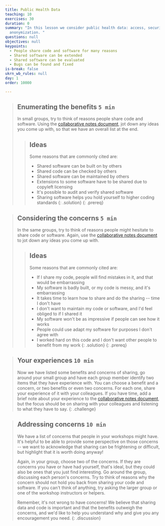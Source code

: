 ```yaml
---
title: Public Health Data
teaching: 10
exercises: 30
duration: 0
summary: "In this lesson we consider public health data: access, security,
  anonymization. "
questions: null
objectives: null
keypoints:
  - People share code and software for many reasons
  - Shared software can be extended
  - Shared software can be evaluated
  - Bugs can be found and fixed
is-break: false
ukrn_wb_rules: null
day: 1
order: 10000

---
```

> ## Enumerating the benefits `5 min`
> In small groups, try to think of reasons people share code and software.
> Using the <a href="{{ site.collaborative_notes }}" target="_blank">collaborative notes document</a>,
> jot down any ideas you come up with, so that we have an overall list at the end.
> > ## Ideas
> > Some reasons that are commonly cited are:
> > - Shared software can be built on by others
> > - Shared code can be checked by others
> > - Shared software can be maintained by others
> > - Extensions to some software have to be shared due to copyleft licensing
> > - It's possible to audit and verify shared software
> > - Sharing software helps you hold yourself to higher coding standards
> {: .solution}
{: .prereq}

> ## Considering the concerns `5 min`
> In the same groups, try to think of reasons people might hesitate to share code or software.
> Again, use the <a href="{{ site.collaborative_notes }}" target="_blank">collaborative notes document</a>
> to jot down any ideas you come up with.
> > ## Ideas
> > Some reasons that are commonly cited are:
> > - If I share my code, people will find mistakes in it, and that would be embarrassing
> > - My software is badly built, or my code is messy, and it's embarrassing
> > - It takes time to learn how to share and do the sharing -- time I don't have
> > - I don't want to maintain my code or software, and I'd feel obliged to if I shared it
> > - My software won't be as impressive if people can see how it works
> > - People could use adapt my software for purposes I don't agree with
> > - I worked hard on this code and I don't want other people to benefit from my work
> {: .solution}
{: .prereq}

> ## Your experiences `10 min`
> Now we have listed some benefits and concerns of sharing, go around your small group and have
> each group member identify two items that they have experience with.
> You can choose a benefit and a concern, or two benefits or even two concerns.
> For each one, share your experience of it with your colleagues.
> If you have time, add a brief note about your experience to the
> <a href="{{ site.collaborative_notes }}" target="_blank">collaborative notes document</a>,
> but the focus should be on sharing with your colleagues and listening to what they have to say.
{: .challenge}

> ## Addressing concerns `10 min`
> We have a list of concerns that people in your workshops might have.
> It's helpful to be able to provide some perspective on those concerns --
> we want to acknowledge that sharing can be frightening or difficult,
> but highlight that it is worth doing anyway!
>
> Again, in your group, choose two of the concerns. If they are concerns you have
> or have had yourself, that's ideal, but they could also be ones that you just
> find interesting.
> Go around the group, discussing each person's concerns.
> Try to think of reasons why the concern should not hold you back from
> sharing your code and software.
> If you can't think of anything, try asking the larger group or one of the
> workshop instructors or helpers.
>
> Remember, it's not wrong to have concerns! We believe that sharing data and code
> is important and that the benefits outweigh the concerns, and we'd like to help
> you understand why and give you any encouragement you need.
{: .discussion}
